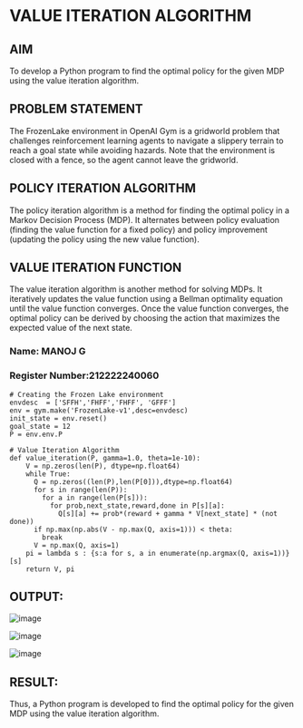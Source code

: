 # VALUE ITERATION ALGORITHM

## AIM
To develop a Python program to find the optimal policy for the given MDP using the value iteration algorithm.

## PROBLEM STATEMENT
The FrozenLake environment in OpenAI Gym is a gridworld problem that challenges reinforcement learning agents to navigate a slippery terrain to reach a goal state while avoiding hazards. Note that the environment is closed with a fence, so the agent cannot leave the gridworld.

## POLICY ITERATION ALGORITHM
The policy iteration algorithm is a method for finding the optimal policy in a Markov Decision Process (MDP). It alternates between policy evaluation (finding the value function for a fixed policy) and policy improvement (updating the policy using the new value function).

## VALUE ITERATION FUNCTION

The value iteration algorithm is another method for solving MDPs. It iteratively updates the value function using a Bellman optimality equation until the value function converges. Once the value function converges, the optimal policy can be derived by choosing the action that maximizes the expected value of the next state.
### Name: MANOJ G
### Register Number:212222240060
```
# Creating the Frozen Lake environment
envdesc  = ['SFFH','FHFF','FHFF', 'GFFF']
env = gym.make('FrozenLake-v1',desc=envdesc)
init_state = env.reset()
goal_state = 12 
P = env.env.P
```
```
# Value Iteration Algorithm
def value_iteration(P, gamma=1.0, theta=1e-10):
    V = np.zeros(len(P), dtype=np.float64)
    while True:
      Q = np.zeros((len(P),len(P[0])),dtype=np.float64)
      for s in range(len(P)):
        for a in range(len(P[s])):
          for prob,next_state,reward,done in P[s][a]:
            Q[s][a] += prob*(reward + gamma * V[next_state] * (not done))
      if np.max(np.abs(V - np.max(Q, axis=1))) < theta:
        break
      V = np.max(Q, axis=1)
    pi = lambda s : {s:a for s, a in enumerate(np.argmax(Q, axis=1))}[s]
    return V, pi
```

## OUTPUT:


![image](https://github.com/user-attachments/assets/5ac41044-9805-4021-9b33-f55f53569b97)

![image](https://github.com/user-attachments/assets/2e84a7c4-4f89-4963-b86b-23cfeca02c4a)

![image](https://github.com/user-attachments/assets/e4a7383b-e873-4ed0-bbc2-3589e6ed843b)



## RESULT:

Thus, a Python program is developed to find the optimal policy for the given MDP using the value iteration algorithm.
